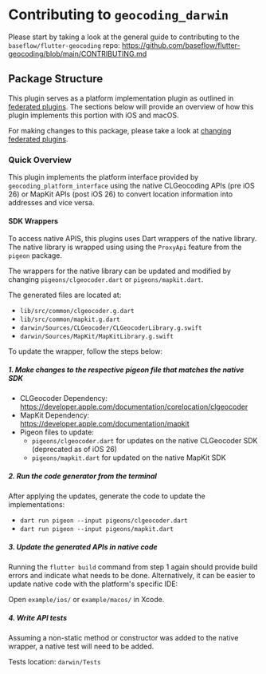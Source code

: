 # Contributing to `geocoding_darwin`

Please start by taking a look at the general guide to contributing to the `baseflow/flutter-geocoding` repo:
https://github.com/baseflow/flutter-geocoding/blob/main/CONTRIBUTING.md

## Package Structure

This plugin serves as a platform implementation plugin as outlined in [federated plugins](https://docs.flutter.dev/packages-and-plugins/developing-packages#federated-plugins).
The sections below will provide an overview of how this plugin implements this portion with iOS and
macOS.

For making changes to this package, please take a look at [changing federated plugins](https://github.com/flutter/flutter/blob/master/docs/ecosystem/contributing/README.md#changing-federated-plugins).

### Quick Overview

This plugin implements the platform interface provided by `geocoding_platform_interface` using
the native CLGeocoding APIs (pre iOS 26) or MapKit APIs (post iOS 26) to convert location 
information into addresses and vice versa.

#### SDK Wrappers

To access native APIS, this plugins uses Dart wrappers of the native library. The native library is
wrapped using using the `ProxyApi` feature from the `pigeon` package.

The wrappers for the native library can be updated and modified by changing `pigeons/clgeocoder.dart`
or `pigeons/mapkit.dart`.

The generated files are located at:
* `lib/src/common/clgeocoder.g.dart`
* `lib/src/common/mapkit.g.dart`
* `darwin/Sources/CLGeocoder/CLGeocoderLibrary.g.swift`
* `darwin/Sources/MapKit/MapKitLibrary.g.swift`

To update the wrapper, follow the steps below:

##### 1. Make changes to the respective pigeon file that matches the native SDK

* CLGeocoder Dependency: https://developer.apple.com/documentation/corelocation/clgeocoder
* MapKit Dependency: https://developer.apple.com/documentation/mapkit
* Pigeon files to update: 
  * `pigeons/clgeocoder.dart` for updates on the native CLGeocoder SDK (deprecated as of iOS 26)
  * `pigeons/mapkit.dart` for updated on the native MapKit SDK


##### 2. Run the code generator from the terminal

After applying the updates, generate the code to update the implementations:

* `dart run pigeon --input pigeons/clgeocoder.dart`
* `dart run pigeon --input pigeons/mapkit.dart`

##### 3. Update the generated APIs in native code

Running the `flutter build` command from step 1 again should provide build errors and indicate what
needs to be done. Alternatively, it can be easier to update native code with the platform's specific
IDE:

Open `example/ios/` or `example/macos/` in Xcode.

##### 4. Write API tests

Assuming a non-static method or constructor was added to the native wrapper, a native test will need
to be added.

Tests location: `darwin/Tests`